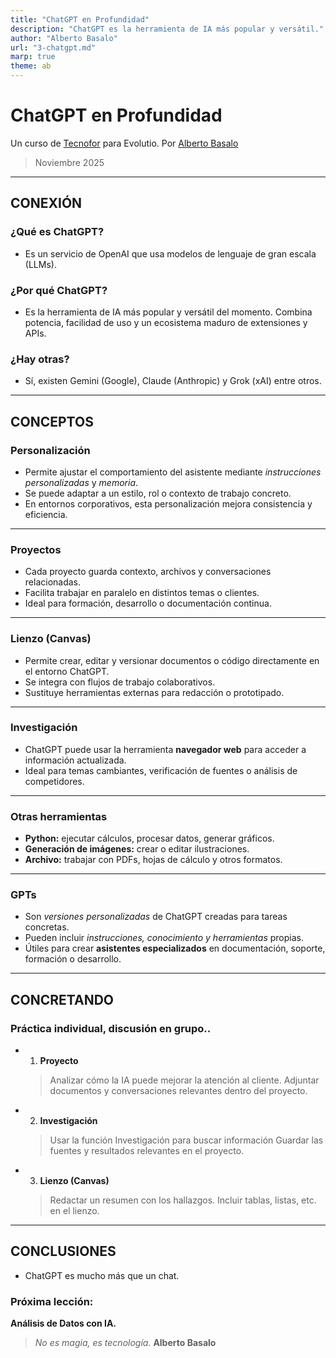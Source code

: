 ```yaml
---
title: "ChatGPT en Profundidad"
description: "ChatGPT es la herramienta de IA más popular y versátil."
author: "Alberto Basalo"
url: "3-chatgpt.md"
marp: true
theme: ab 
---
```


# ChatGPT en Profundidad

Un curso de [Tecnofor](https://www.tecnofor.es/) para Evolutio.
Por [Alberto Basalo](https://albertobasalo.dev)

> Noviembre 2025

---

## CONEXIÓN

### ¿Qué es ChatGPT?

* Es un servicio de OpenAI que usa modelos de lenguaje de gran escala (LLMs).

### ¿Por qué ChatGPT?

* Es la herramienta de IA más popular y versátil del momento. Combina potencia, facilidad de uso y un ecosistema maduro de extensiones y APIs.

### ¿Hay otras?

* Sí, existen Gemini (Google), Claude (Anthropic) y Grok (xAI) entre otros.

---

## CONCEPTOS

### Personalización

* Permite ajustar el comportamiento del asistente mediante *instrucciones personalizadas* y *memoria*.
* Se puede adaptar a un estilo, rol o contexto de trabajo concreto.
* En entornos corporativos, esta personalización mejora consistencia y eficiencia.

---

### Proyectos

* Cada proyecto guarda contexto, archivos y conversaciones relacionadas.
* Facilita trabajar en paralelo en distintos temas o clientes.
* Ideal para formación, desarrollo o documentación continua.

---

### Lienzo (Canvas)

* Permite crear, editar y versionar documentos o código directamente en el entorno ChatGPT.
* Se integra con flujos de trabajo colaborativos.
* Sustituye herramientas externas para redacción o prototipado.

---

### Investigación

* ChatGPT puede usar la herramienta **navegador web** para acceder a información actualizada.
* Ideal para temas cambiantes, verificación de fuentes o análisis de competidores.

---

### Otras herramientas

* **Python:** ejecutar cálculos, procesar datos, generar gráficos.
* **Generación de imágenes:** crear o editar ilustraciones.
* **Archivo:** trabajar con PDFs, hojas de cálculo y otros formatos.

---

### GPTs

* Son _versiones personalizadas_ de ChatGPT creadas para tareas concretas.
* Pueden incluir _instrucciones, conocimiento y herramientas_ propias.
* Útiles para crear **asistentes especializados** en documentación, soporte, formación o desarrollo.

---

## CONCRETANDO

### Práctica individual, discusión en grupo..

- 1. **Proyecto**
  > Analizar cómo la IA puede mejorar la atención al cliente.
  > Adjuntar documentos y conversaciones relevantes dentro del proyecto.

- 2. **Investigación**

  > Usar la función Investigación para buscar información 
  > Guardar las fuentes y resultados relevantes en el proyecto.

- 3. **Lienzo (Canvas)**

  > Redactar un resumen con los hallazgos.
  > Incluir tablas, listas, etc. en el lienzo.

---

## CONCLUSIONES

- ChatGPT es mucho más que un chat.

### Próxima lección: 
**Análisis de Datos con IA.**

> _No es magia, es tecnología._ 
> **Alberto Basalo**
